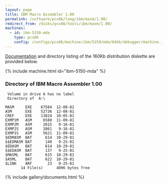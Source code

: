 ```yaml
---
layout: page
title: IBM Macro Assembler 1.00
permalink: /software/pcx86/lang/ibm/masm/1.00/
redirect_from: /disks/pcx86/tools/ibm/masm/1.00/
machines:
  - id: ibm-5150-mda
    type: pcx86
    config: /configs/pcx86/machine/ibm/5150/mda/64kb/debugger/machine.json
---
```


[Documentation](#documents) and directory listing of the 160Kb distribution diskette are provided below.

{% include machine.html id="ibm-5150-mda" %}

### Directory of IBM Macro Assembler 1.00

     Volume in drive A has no label
     Directory of  A:\
    
    MASM     EXE    67584  12-08-81
    ASM      EXE    52736  12-08-81
    CREF     EXE    13824  10-05-81
    EXMP1M   ASM     6580  11-09-81
    EXMP2M   ASM     2015   9-16-81
    EXMP2S   ASM     1861   9-16-81
    EXMP1S   ASM     5621  11-09-81
    $EDMASM  BAT      614  10-29-81
    $$EDMASM BAT      140   9-25-81
    $EDASM   BAT      614  10-29-81
    $$EDASM  BAT      137   9-25-81
    $MASML   BAT      615  10-29-81
    $ASML    BAT      622  10-29-81
    $LINK    ARF       23   9-25-81
           14 File(s)      4096 bytes free

{% include gallery/documents.html %}
